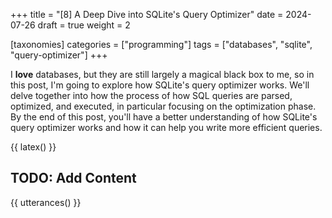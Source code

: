 +++
title = "[8] A Deep Dive into SQLite's Query Optimizer"
date = 2024-07-26
draft = true
weight = 2

[taxonomies]
categories = ["programming"]
tags = ["databases", "sqlite", "query-optimizer"]
+++

I **love** databases, but they are still largely a magical black box to me, so in this post, I'm going to explore how SQLite's query optimizer works. We'll delve together into how the process of how SQL queries are parsed, optimized, and executed, in particular focusing on the optimization phase. By the end of this post, you'll have a better understanding of how SQLite's query optimizer works and how it can help you write more efficient queries.

<!-- more -->

{{ latex() }}


## TODO: Add Content

{{ utterances() }}

